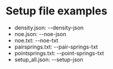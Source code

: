 # Setup file examples

* density.json: --density-json
* noe.json: --noe-json
* noe.txt: --noe-txt
* pairsprings.txt: --pair-springs-txt     
* pointsprings.txt: --point-springs-txt
* setup_all.json: --setup-json
